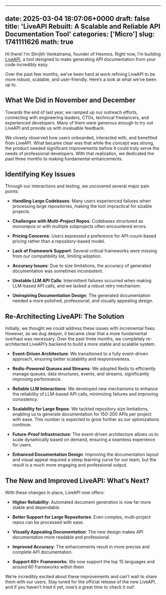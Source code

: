 
---
date: 2025-03-04 18:07:06+0000
draft: false
title: 'LiveAPI Rebuilt: A Scalable and Reliable API Documentation Tool'
categories: ['Micro']
slug: 1741111626
math: true
---

Hi there! I'm Shrijith Venkatrama, founder of Hexmos. Right now, I’m building [LiveAPI](https://hexmos.com/liveapi), a tool designed to make generating API documentation from your code incredibly easy.

Over the past few months, we’ve been hard at work refining LiveAPI to be more robust, scalable, and user-friendly. Here’s a look at what we’ve been up to.

## What We Did in November and December

Towards the end of last year, we ramped up our outreach efforts, connecting with engineering leaders, CTOs, technical freelancers, and experienced developers. Many of them were generous enough to try out LiveAPI and provide us with invaluable feedback.

We closely observed how users onboarded, interacted with, and benefited from LiveAPI. What became clear was that while the concept was strong, the product needed significant improvements before it could truly serve the needs of professional developers. With that realization, we dedicated the past three months to making fundamental enhancements.

## Identifying Key Issues

Through our interactions and testing, we uncovered several major pain points:

-   **Handling Large Codebases**: Many users experienced failures when processing large repositories, making the tool impractical for sizable projects.

-   **Challenges with Multi-Project Repos**: Codebases structured as monorepos or with multiple subprojects often encountered errors.

-   **Pricing Concerns**: Users expressed a preference for API-count-based pricing rather than a repository-based model.

-   **Lack of Framework Support**: Several critical frameworks were missing from our compatibility list, limiting adoption.

-   **Accuracy Issues**: Due to size limitations, the accuracy of generated documentation was sometimes inconsistent.

-   **Unstable LLM API Calls**: Intermittent failures occurred when making LLM-based API calls, and we lacked a robust retry mechanism.

-   **Uninspiring Documentation Design**: The generated documentation needed a more polished, professional, and visually appealing design.


## Re-Architecting LiveAPI: The Solution

Initially, we thought we could address these issues with incremental fixes. However, as we dug deeper, it became clear that a more fundamental overhaul was necessary. Over the past three months, we completely re-architected LiveAPI’s backend to build a more stable and scalable system.

-   **Event-Driven Architecture**: We transitioned to a fully event-driven approach, ensuring better scalability and responsiveness.

-   **Redis-Powered Queues and Streams**: We adopted Redis to efficiently manage queues, data structures, events, and streams, significantly improving performance.

-   **Reliable LLM Interactions**: We developed new mechanisms to enhance the reliability of LLM-based API calls, minimizing failures and improving consistency.

-   **Scalability for Large Repos**: We tackled repository size limitations, enabling us to generate documentation for 150-200 APIs per project with ease. This number is expected to grow further as our optimizations continue.

-   **Future-Proof Infrastructure**: The event-driven architecture allows us to scale dynamically based on demand, ensuring a seamless experience for users.

-   **Enhanced Documentation Design**: Improving the documentation layout and visual appeal required a steep learning curve for our team, but the result is a much more engaging and professional output.


## The New and Improved LiveAPI: What’s Next?

With these changes in place, LiveAPI now offers:

-   **Higher Reliability**: Automated document generation is now far more stable and dependable.

-   **Better Support for Large Repositories**: Even complex, multi-project repos can be processed with ease.

-   **Visually Appealing Documentation**: The new design makes API documentation more readable and professional.

-   **Improved Accuracy**: The enhancements result in more precise and complete API documentation.

-   **Support 60+ Frameworks**: We now support the top 15 languages and around 60 frameworks within them


We’re incredibly excited about these improvements and can’t wait to share them with our users. Stay tuned for the official release of the new LiveAPI, and if you haven’t tried it yet, now’s a great time to check it out!
